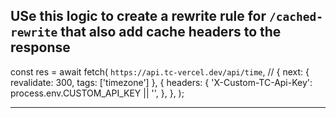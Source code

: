 ## USe this logic to create a rewrite rule for `/cached-rewrite` that also add cache headers to the response

const res = await fetch(
`https://api.tc-vercel.dev/api/time`,
// { next: { revalidate: 300, tags: ['timezone'] },
{
headers: {
'X-Custom-TC-Api-Key': process.env.CUSTOM_API_KEY || '',
},
},
);

---
